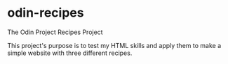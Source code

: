 # odin-recipes
The Odin Project Recipes Project

This project's purpose is to test my HTML skills and apply them to make a 
simple website with three different recipes.
